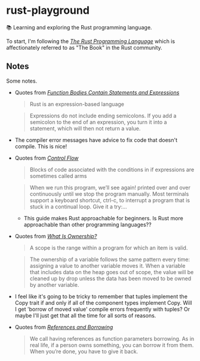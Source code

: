 # rust-playground

📚 Learning and exploring the Rust programming language.

To start, I'm following the [*The Rust Programming Language*](https://doc.rust-lang.org/stable/book) which is
affectionately referred to as "The Book" in the Rust community.


## Notes

Some notes.

* Quotes from [*Function Bodies Contain Statements and Expressions*](https://doc.rust-lang.org/stable/book/ch03-03-how-functions-work.html#function-bodies-contain-statements-and-expressions)
  > Rust is an expression-based language
  
  > Expressions do not include ending semicolons. If you add a semicolon to the end of an expression, you turn it into a statement, which will then not return a value.
* The compiler error messages have advice to fix code that doesn't compile. This is nice!
* Quotes from [*Control Flow*](https://doc.rust-lang.org/stable/book/ch03-05-control-flow.html#control-flow)
  > Blocks of code associated with the conditions in if expressions are sometimes called arms
  
  > When we run this program, we’ll see again! printed over and over continuously until we stop the program manually. Most terminals support a keyboard shortcut, ctrl-c, to interrupt a program that is stuck in a continual loop. Give it a try:...
    * This guide makes Rust approachable for beginners. Is Rust more approachable than other programming languages??
* Quotes from [*What Is Ownership?*](https://doc.rust-lang.org/stable/book/ch04-01-what-is-ownership.html)
  > A scope is the range within a program for which an item is valid.

  > The ownership of a variable follows the same pattern every time: assigning a value to another variable moves it. When a variable that includes data on the heap goes out of scope, the value will be cleaned up by drop unless the data has been moved to be owned by another variable. 
* I feel like it's going to be tricky to remember that tuples implement the Copy trait if and only if all of the component
  types implement Copy. Will I get 'borrow of moved value' compile errors frequently with tuples? Or maybe I'll just get
  that all the time for all sorts of reasons. 
* Quotes from [*References and Borrowing*](https://doc.rust-lang.org/stable/book/ch04-02-references-and-borrowing.html)
  > We call having references as function parameters borrowing. As in real life, if a person owns something, you can borrow it from them. When you’re done, you have to give it back.
